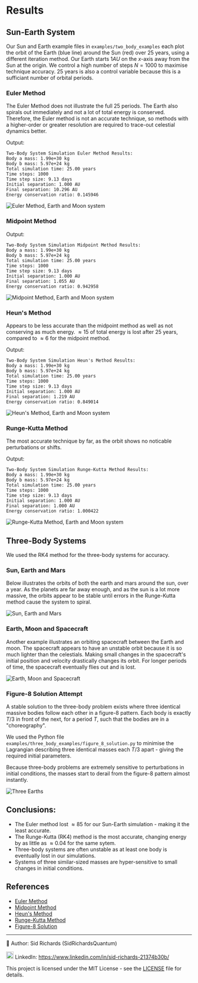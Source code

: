 # Results

## Sun-Earth System

Our Sun and Earth example files in ```examples/two_body_examples``` each plot the orbit of the Earth (blue line) around the Sun (red) over $25$ years, using a different iteration method.
Our Earth starts $1AU$ on the $x$-axis away from the Sun at the origin.
We control a high number of steps $N=1000$ to maximise technique accuracy.
$25$ years is also a control variable because this is a sufficiant number of orbital periods.

### Euler Method

The Euler Method does not illustrate the full $25$ periods.
The Earth also spirals out immediately and not a lot of total energy is conserved.
Therefore, the Euler method is not an accurate technique, so methods with a higher-order or greater resolution are required to trace-out celestial dynamics better.

Output:
```
Two-Body System Simulation Euler Method Results:
Body a mass: 1.99e+30 kg
Body b mass: 5.97e+24 kg
Total simulation time: 25.00 years
Time steps: 1000
Time step size: 9.13 days
Initial separation: 1.000 AU
Final separation: 10.296 AU
Energy conservation ratio: 0.145946
```
![Euler Method, Earth and Moon system](images/sun_earth_euler.png)

### Midpoint Method

Output:
```
Two-Body System Simulation Midpoint Method Results:
Body a mass: 1.99e+30 kg
Body b mass: 5.97e+24 kg
Total simulation time: 25.00 years
Time steps: 1000
Time step size: 9.13 days
Initial separation: 1.000 AU
Final separation: 1.055 AU
Energy conservation ratio: 0.942958
```
![Midpoint Method, Earth and Moon system](images/sun_earth_midpoint.png)

### Heun's Method

Appears to be less accurate than the midpoint method as well as not conserving as much energy.
$\approx 15%$ of total energy is lost after $25$ years, compared to $\approx 6%$ for the midpoint method.

Output:
```
Two-Body System Simulation Heun's Method Results:
Body a mass: 1.99e+30 kg
Body b mass: 5.97e+24 kg
Total simulation time: 25.00 years
Time steps: 1000
Time step size: 9.13 days
Initial separation: 1.000 AU
Final separation: 1.219 AU
Energy conservation ratio: 0.849014
```
![Heun's Method, Earth and Moon system](images/sun_earth_heuns.png)

### Runge-Kutta Method

The most accurate technique by far, as the orbit shows no noticable perturbations or shifts.

Output:
```
Two-Body System Simulation Runge-Kutta Method Results:
Body a mass: 1.99e+30 kg
Body b mass: 5.97e+24 kg
Total simulation time: 25.00 years
Time steps: 1000
Time step size: 9.13 days
Initial separation: 1.000 AU
Final separation: 1.000 AU
Energy conservation ratio: 1.000422
```
![Runge-Kutta Method, Earth and Moon system](images/sun_earth_runge_kutta.png)

## Three-Body Systems

We used the RK4 method for the three-body systems for accuracy.

### Sun, Earth and Mars

Below illustrates the orbits of both the earth and mars around the sun, over a year.
As the planets are far away enough, and as the sun is a lot more massive, the orbits appear to be stable until errors in the Runge-Kutta method cause the system to spiral.

![Sun, Earth and Mars](images/earth_mars_sun.png)

### Earth, Moon and Spacecraft

Another example illustrates an orbiting spacecraft between the Earth and moon.
The spacecraft appears to have an unstable orbit because it is so much lighter than the celestials.
Making small changes in the spacecraft's initial position and velocity drastically changes its orbit.
For longer periods of time, the spacecraft eventually flies out and is lost.

![Earth, Moon and Spacecraft](images/earth_moon_spacecraft.png)

### Figure-8 Solution Attempt

A stable solution to the three-body problem exists where three identical massive bodies follow each other in a figure-8 pattern.
Each body is exactly $T/3$ in front of the next, for a period $T$, such that the bodies are in a "choreography".

We used the Python file ```examples/three_body_examples/figure_8_solution.py``` to minimise the Lagrangian describing three identical masses each $T/3$ apart - giving the required initial parameters.

Because three-body problems are extremely sensitive to perturbations in initial conditions, the masses start to derail from the figure-8 pattern almost instantly.

![Three Earths](images/three_earths.png)

## Conclusions:
- The Euler method lost $\approx 85%$ for our Sun-Earth simulation - making it the least accurate.
- The Runge-Kutta (RK4) method is the most accurate, changing energy by as little as $\approx 0.04%$ for the same sytem.
- Three-body systems are often unstable as at least one body is eventually lost in our simulations.
- Systems of three similar-sized masses are hyper-sensitive to small changes in initial conditions.

## References

- [Euler Method](https://en.m.wikipedia.org/wiki/Euler_method)
- [Midpoint Method](https://en.m.wikipedia.org/wiki/Midpoint_method)
- [Heun's Method](https://en.wikipedia.org/wiki/Heun%27s_method)
- [Runge-Kutta Method](https://en.m.wikipedia.org/wiki/Runge–Kutta_methods)
- [Figure-8 Solution](https://en.m.wikipedia.org/wiki/Three-body_problem)

---

📘 Author: Sid Richards (SidRichardsQuantum)

<img src="https://cdn.jsdelivr.net/gh/devicons/devicon/icons/linkedin/linkedin-original.svg" width="20" /> LinkedIn: https://www.linkedin.com/in/sid-richards-21374b30b/

This project is licensed under the MIT License - see the [LICENSE](LICENSE) file for details.
